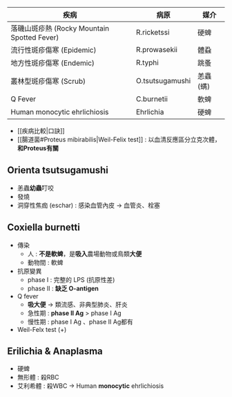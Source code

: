 | 疾病                                        | 病原            | 媒介      |
|---------------------------------------------|-----------------|-----------|
| 落磯山斑疹熱 (Rocky Mountain Spotted Fever) | R.ricketssi     | 硬蜱      |
| 流行性斑疹傷寒 (Epidemic)                   | R.prowasekii    | 體蝨      |
| 地方性斑疹傷寒 (Endemic)                    | R.typhi         | 跳蚤      |
| 叢林型斑疹傷寒 (Scrub)                      | O.tsutsugamushi | 恙蟲 (螨) |
| Q Fever                                     | C.burnetii      | 軟蜱      |
| Human monocytic ehrlichiosis                | Ehrlichia       | 硬蜱      |

- [[疾病比較|口訣]]
- [[腸道菌#Proteus mibirabilis|Weil-Felix test]] : 以血清反應區分立克次體，**和Proteus有關**
## Orienta tsutsugamushi
- 恙蟲**幼蟲**叮咬
- 發燒
- 洞穿性焦痂 (eschar) : 感染血管內皮 -> 血管炎、栓塞
## Coxiella burnetti
- 傳染
	- 人 : **不是軟蜱**，是**吸入**農場動物或鳥類**大便**
	- 動物間 : 軟蜱
- 抗原變異
	- phase I : 完整的 LPS (抗原性差) 
	- phase II : **缺乏 O-antigen**
- Q fever
	- **吸大便** -> 類流感、非典型肺炎、肝炎
	- 急性期 : **phase II Ag** > phase I Ag
	- 慢性期 : phase I Ag 、phase II Ag都有
- Weil-Felx test (+)
## Erilichia  & Anaplasma
- 硬蜱
- 無形體 : 殺RBC
- 艾利希體 : 殺WBC -> Human **monocytic** ehrlichiosis